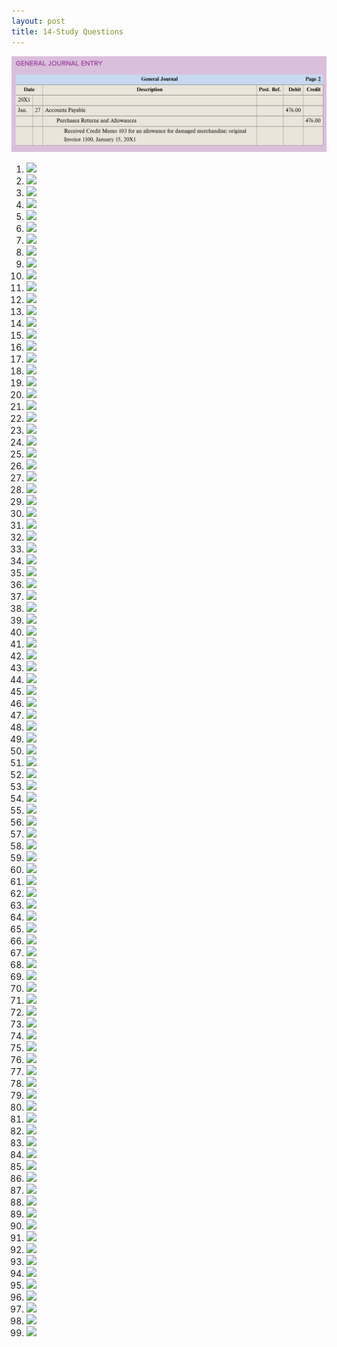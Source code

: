 ```yaml
---
layout: post
title: 14-Study Questions
--- 
```


![](/assets/mc-graw-accounting-course/chap8.purchases/5.purcahse.allowances.redux.png)

1. ![](/WrongQuestions/Screenshot.at.2024-04-18.17-03-55)
2. ![](/WrongQuestions/Screenshot.at.2024-04-18.17-04-22)
3. ![](/WrongQuestions/Screenshot.at.2024-04-18.17-04-39)
4. ![](/WrongQuestions/Screenshot.at.2024-04-18.17-05-03)
5. ![](/WrongQuestions/Screenshot.at.2024-04-18.17-05-16)
6. ![](/WrongQuestions/Screenshot.at.2024-04-20.11-14-29)
7. ![](/WrongQuestions/Screenshot.at.2024-04-20.11-15-44)
8. ![](/WrongQuestions/Screenshot.at.2024-04-20.11-17-20)
9. ![](/WrongQuestions/Screenshot.at.3b.cash.register.calc)
10. ![](/WrongQuestions/Screenshot.at.nacpb.org-2024.02.15-11_40_32)
11. ![](/WrongQuestions/Screenshot.at.nacpb.org-2024.02.15-11_40_45)
12. ![](/WrongQuestions/Screenshot.at.nacpb.org-2024.02.15-11_40_58)
13. ![](/WrongQuestions/Screenshot.at.nacpb.org-2024.02.15-11_43_02)
14. ![](/WrongQuestions/Screenshot.chap1.q1)
15. ![](/WrongQuestions/Screenshot.from.2024-04-12.11-49-15)
16. ![](/WrongQuestions/Screenshot.from.2024-04-12.11-50-19)
17. ![](/WrongQuestions/Screenshot.from.2024-04-12.11-56-58)
18. ![](/WrongQuestions/Screenshot.from.2024-04-12.12-06-16)
19. ![](/WrongQuestions/Screenshot.from.2024-04-12.15-25-12)
20. ![](/WrongQuestions/Screenshot.from.2024-04-12.15-52-45)
21. ![](/WrongQuestions/Screenshot.from.2024-04-12.15-53-26)
22. ![](/WrongQuestions/Screenshot.from.2024-04-12.15-58-58)
23. ![](/WrongQuestions/Screenshot.from.2024-04-12.16-04-44)
24. ![](/WrongQuestions/Screenshot.from.2024-04-12.16-05-11)
25. ![](/WrongQuestions/Screenshot.from.2024-04-12.16-08-16)
26. ![](/WrongQuestions/Screenshot.from.2024-04-12.16-09-18)
27. ![](/WrongQuestions/Screenshot.from.2024-04-12.16-19-32)
28. ![](/WrongQuestions/Screenshot.from.2024-04-12.16-20-15)
29. ![](/WrongQuestions/Screenshot.from.2024-04-22.09-58-44)
30. ![](/WrongQuestions/Screenshot.from.2024-04-22.11-14-45)
31. ![](/WrongQuestions/Screenshot.from.2024-04-22.11-15-24)
32. ![](/WrongQuestions/Screenshot.from.2024-04-22.11-17-32)
33. ![](/WrongQuestions/Screenshot.from.2024-04-22.11-18-00)
34. ![](/WrongQuestions/Screenshot.from.2024-04-22.11-18-16)
35. ![](/WrongQuestions/Screenshot.from.2024-04-22.11-22-14)
36. ![](/WrongQuestions/Screenshot.from.2024-04-22.12-01-56)
37. ![](/WrongQuestions/Screenshot.from.2024-04-22.12-02-12)
38. ![](/WrongQuestions/Screenshot.from.2024-04-22.12-02-34)
39. ![](/WrongQuestions/Screenshot.from.2024-04-22.12-02-58)
40. ![](/WrongQuestions/Screenshot.from.2024-04-22.17-01-47)
41. ![](/WrongQuestions/Screenshot.from.2024-04-22.17-02-52)
42. ![](/WrongQuestions/Screenshot.from.2024-04-23.10-18-52)
43. ![](/WrongQuestions/Screenshot.from.2024-04-23.10-19-27)
44. ![](/WrongQuestions/Screenshot.from.2024-04-24.11-07-30)
45. ![](/WrongQuestions/Screenshot.from.2024-04-24.11-07-57)
46. ![](/WrongQuestions/Screenshot.from.2024-04-24.11-08-19)
47. ![](/WrongQuestions/Screenshot.from.2024-04-24.11-08-37)
48. ![](/WrongQuestions/Screenshot.from.2024-04-24.11-08-52)
49. ![](/WrongQuestions/Screenshot.from.2024-04-24.11-50-23)
50. ![](/WrongQuestions/Screenshot.from.2024-04-24.11-50-35)
51. ![](/WrongQuestions/Screenshot.from.2024-04-24.11-50-47)
52. ![](/WrongQuestions/Screenshot.from.2024-04-24.11-51-05)
53. ![](/WrongQuestions/Screenshot.from.2024-04-24.11-51-34)
54. ![](/WrongQuestions/Screenshot.from.2024-04-25.08-51-08)
55. ![](/WrongQuestions/Screenshot.from.2024-04-25.08-51-47)
56. ![](/WrongQuestions/Screenshot.from.2024-04-25.10-06-58)
57. ![](/WrongQuestions/Screenshot.from.2024-04-25.10-07-17)
58. ![](/WrongQuestions/Screenshot.from.2024-04-27.16-35-44)
59. ![](/WrongQuestions/Screenshot.from.2024-04-27.16-57-10)
60. ![](/WrongQuestions/Screenshot.from.2024-04-29.09-12-38)
61. ![](/WrongQuestions/Screenshot.from.2024-04-29.09-14-25)
62. ![](/WrongQuestions/Screenshot.from.2024-04-29.09-49-26)
63. ![](/WrongQuestions/Screenshot.from.2024-04-29.17-06-40)
64. ![](/WrongQuestions/Screenshot.from.2024-04-29.17-50-17)
65. ![](/WrongQuestions/Screenshot.from.2024-04-29.17-51-21)
66. ![](/WrongQuestions/Screenshot.from.2024-04-29.17-58-06)
67. ![](/WrongQuestions/Screenshot.from.2024-04-29.17-58-27)
68. ![](/WrongQuestions/Screenshot.from.2024-04-30.10-37-45)
69. ![](/WrongQuestions/Screenshot.from.2024-04-30.15-42-20)
70. ![](/WrongQuestions/Screenshot.from.2024-05-01.13-03-12)
71. ![](/WrongQuestions/Screenshot.from.2024-05-01.13-10-15)
72. ![](/WrongQuestions/Screenshot.from.2024-05-01.13-10-54)
73. ![](/WrongQuestions/Screenshot.from.2024-05-01.13-17-59)
74. ![](/WrongQuestions/Screenshot.from.2024-05-02.09-50-58)
75. ![](/WrongQuestions/Screenshot.from.2024-05-06.10-03-38)
76. ![](/WrongQuestions/Screenshot.from.2024-05-06.10-04-48)
77. ![](/WrongQuestions/Screenshot.from.2024-05-06.10-05-05)
78. ![](/WrongQuestions/Screenshot.from.2024-05-06.10-05-22)
79. ![](/WrongQuestions/Screenshot.from.2024-05-06.10-06-07)
80. ![](/WrongQuestions/Screenshot.from.2024-05-06.10-06-26)
81. ![](/WrongQuestions/Screenshot.from.2024-05-06.10-06-43)
82. ![](/WrongQuestions/Screenshot.from.2024-05-06.10-06-57)
83. ![](/WrongQuestions/Screenshot.from.2024-05-06.10-08-00)
84. ![](/WrongQuestions/Screenshot.from.2024-05-06.10-08-23)
85. ![](/WrongQuestions/Screenshot.from.2024-05-06.10-08-37)
86. ![](/WrongQuestions/Screenshot.from.2024-05-06.10-09-28)
87. ![](/WrongQuestions/Screenshot.from.2024-05-06.10-09-57)
88. ![](/WrongQuestions/Screenshot.from.2024-05-06.10-11-14)
89. ![](/WrongQuestions/Screenshot.from.2024-05-06.10-12-26)
90. ![](/WrongQuestions/Screenshot.from.2024-05-06.10-12-57)
91. ![](/WrongQuestions/Screenshot.from.2024-05-06.10-13-12)
92. ![](/WrongQuestions/Screenshot.from.2024-05-06.10-13-38)
93. ![](/WrongQuestions/Screenshot.from.2024-05-06.10-14-44)
94. ![](/WrongQuestions/Screenshot.from.2024-05-06.10-15-00)
95. ![](/WrongQuestions/Screenshot.from.2024-05-06.10-15-31)
96. ![](/WrongQuestions/Screenshot.from.2024-05-06.10-15-42)
97. ![](/WrongQuestions/Screenshot.from.2024-05-06.10-16-09)
98. ![](/WrongQuestions/Screenshot.from.2024-05-06.10-16-28)
99. ![](/WrongQuestions/Screenshot.from.2024-05-06.10-16-57)
